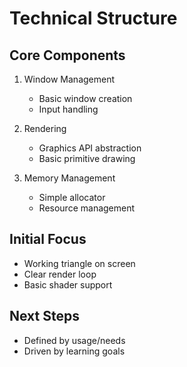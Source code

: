 # Technical Structure
## Core Components
1. Window Management
    - Basic window creation
    - Input handling

2. Rendering
    - Graphics API abstraction
    - Basic primitive drawing

3. Memory Management
    - Simple allocator
    - Resource management

## Initial Focus
- Working triangle on screen
- Clear render loop
- Basic shader support

## Next Steps
- Defined by usage/needs
- Driven by learning goals